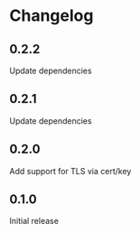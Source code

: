 # Changelog

## 0.2.2
 
Update dependencies

## 0.2.1
 
Update dependencies

## 0.2.0

Add support for TLS via cert/key

## 0.1.0

Initial release
